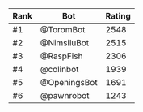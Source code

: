 Rank|Bot|Rating
---|---|---
#1|@ToromBot|2548
#2|@NimsiluBot|2515
#3|@RaspFish|2306
#4|@colinbot|1939
#5|@OpeningsBot|1691
#6|@pawnrobot|1243
